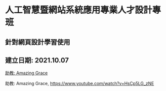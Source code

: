 # 人工智慧暨網站系統應用專業人才設計專班

## 針對網頁設計學習使用 

## 建立日期: 2021.10.07

[助教: Amazing Grace](https://www.youtube.com/watch?v=HsCp5LG_zNE)

助教: Amazing Grace, https://www.youtube.com/watch?v=HsCp5LG_zNE

